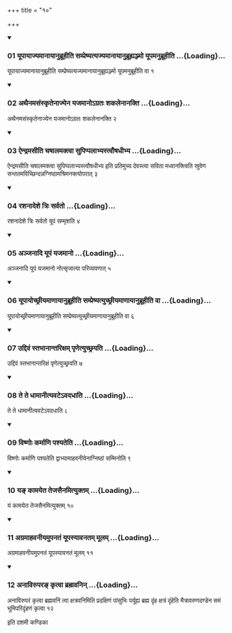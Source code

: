 +++
title = "१०"

+++

<div class="js_include" includetitle="true" newlevelforh1="3" unfilled="" url="/vedAH_yajuH/taittirIyam/sUtram/ApastambaH/shrautam/vishvAsa-prastutiH/07/10/01_yUpAyAjyamAnAyAnubrUhIti_sampreShyatyajyamAnAyAnubrUhyanjmo_yUpamanubrUhIti.md">
<details open><summary><h3>01 यूपायाज्यमानायानुब्रूहीति सम्प्रेष्यत्यज्यमानायानुब्रूह्यञ्ज्मो यूपमनुब्रूहीति ...{Loading}...</h3></summary>

यूपायाज्यमानायानुब्रूहीति सम्प्रेष्यत्यज्यमानायानुब्रूह्यञ्ज्मो यूपमनुब्रूहीति वा १
</details>
</div>


<div class="js_include" includetitle="true" newlevelforh1="3" unfilled="" url="/vedAH_yajuH/taittirIyam/sUtram/ApastambaH/shrautam/vishvAsa-prastutiH/07/10/02_athainamasaMskRtenAjyena_yajamAno-grataH_shakalenAnakti.md">
<details open><summary><h3>02 अथैनमसंस्कृतेनाज्येन यजमानोऽग्रतः शकलेनानक्ति ...{Loading}...</h3></summary>

अथैनमसंस्कृतेनाज्येन यजमानोऽग्रतः शकलेनानक्ति २
</details>
</div>


<div class="js_include" includetitle="true" newlevelforh1="3" unfilled="" url="/vedAH_yajuH/taittirIyam/sUtram/ApastambaH/shrautam/vishvAsa-prastutiH/07/10/03_aindramasIti_chaShAlamaktvA_supippalAbhyastvauShadhIbhya.md">
<details open><summary><h3>03 ऐन्द्रमसीति चषालमक्त्वा सुपिप्पलाभ्यस्त्वौषधीभ्य ...{Loading}...</h3></summary>

ऐन्द्रमसीति चषालमक्त्वा सुपिप्पलाभ्यस्त्वौषधीभ्य इति प्रतिमुच्य देवस्त्वा सविता मध्वानक्त्विति स्रुवेण सन्ततमविच्छिन्दन्नग्निष्ठामश्रिमनक्त्योपरात् ३
</details>
</div>


<div class="js_include" includetitle="true" newlevelforh1="3" unfilled="" url="/vedAH_yajuH/taittirIyam/sUtram/ApastambaH/shrautam/vishvAsa-prastutiH/07/10/04_rashanAdeshe_triH_sarvato.md">
<details open><summary><h3>04 रशनादेशे त्रिः सर्वतो ...{Loading}...</h3></summary>

रशनादेशे त्रिः सर्वतो यूपं सम्मृशति ४
</details>
</div>


<div class="js_include" includetitle="true" newlevelforh1="3" unfilled="" url="/vedAH_yajuH/taittirIyam/sUtram/ApastambaH/shrautam/vishvAsa-prastutiH/07/10/05_anjanAdi_yUpaM_yajamAno.md">
<details open><summary><h3>05 अञ्जनादि यूपं यजमानो ...{Loading}...</h3></summary>

अञ्जनादि यूपं यजमानो नोत्सृजात्या परिव्ययणात् ५
</details>
</div>


<div class="js_include" includetitle="true" newlevelforh1="3" unfilled="" url="/vedAH_yajuH/taittirIyam/sUtram/ApastambaH/shrautam/vishvAsa-prastutiH/07/10/06_yUpAyochChrIyamANAyAnubrUhIti_sampreShyatyuchChrIyamANAyAnubrUhIti_vA.md">
<details open><summary><h3>06 यूपायोच्छ्रीयमाणायानुब्रूहीति सम्प्रेष्यत्युच्छ्रीयमाणायानुब्रूहीति वा ...{Loading}...</h3></summary>

यूपायोच्छ्रीयमाणायानुब्रूहीति सम्प्रेष्यत्युच्छ्रीयमाणायानुब्रूहीति वा ६
</details>
</div>


<div class="js_include" includetitle="true" newlevelforh1="3" unfilled="" url="/vedAH_yajuH/taittirIyam/sUtram/ApastambaH/shrautam/vishvAsa-prastutiH/07/10/07_uddivaM_stabhAnAntarixam_pRNetyuchChrayati.md">
<details open><summary><h3>07 उद्दिवं स्तभानान्तरिक्षम् पृणेत्युच्छ्रयति ...{Loading}...</h3></summary>

उद्दिवं स्तभानान्तरिक्षं पृणेत्युच्छ्रयति ७
</details>
</div>


<div class="js_include" includetitle="true" newlevelforh1="3" unfilled="" url="/vedAH_yajuH/taittirIyam/sUtram/ApastambaH/shrautam/vishvAsa-prastutiH/07/10/08_te_te_dhAmAnItyavaTe-vadadhAti.md">
<details open><summary><h3>08 ते ते धामानीत्यवटेऽवदधाति ...{Loading}...</h3></summary>

ते ते धामानीत्यवटेऽवदधाति ८
</details>
</div>


<div class="js_include" includetitle="true" newlevelforh1="3" unfilled="" url="/vedAH_yajuH/taittirIyam/sUtram/ApastambaH/shrautam/vishvAsa-prastutiH/07/10/09_viShNoH_karmANi_pashyateti.md">
<details open><summary><h3>09 विष्णोः कर्माणि पश्यतेति ...{Loading}...</h3></summary>

विष्णोः कर्माणि पश्यतेति द्वाभ्यामाहवनीयेनाग्निष्ठां सम्मिनोति ९
</details>
</div>


<div class="js_include" includetitle="true" newlevelforh1="3" unfilled="" url="/vedAH_yajuH/taittirIyam/sUtram/ApastambaH/shrautam/vishvAsa-prastutiH/07/10/10_ya~N_kAmayeta_tejasainamityuktam.md">
<details open><summary><h3>10 यङ् कामयेत तेजसैनमित्युक्तम् ...{Loading}...</h3></summary>

यं कामयेत तेजसैनमित्युक्तम् १०
</details>
</div>


<div class="js_include" includetitle="true" newlevelforh1="3" unfilled="" url="/vedAH_yajuH/taittirIyam/sUtram/ApastambaH/shrautam/vishvAsa-prastutiH/07/10/11_agramAhavanIyamupanataM_yUpasyAvanatam_mUlam.md">
<details open><summary><h3>11 अग्रमाहवनीयमुपनतं यूपस्यावनतम् मूलम् ...{Loading}...</h3></summary>

अग्रमाहवनीयमुपनतं यूपस्यावनतं मूलम् ११
</details>
</div>


<div class="js_include" includetitle="true" newlevelforh1="3" unfilled="" url="/vedAH_yajuH/taittirIyam/sUtram/ApastambaH/shrautam/vishvAsa-prastutiH/07/10/12_anAvirupara~N_kRtvA_brahmavanin.md">
<details open><summary><h3>12 अनाविरुपरङ् कृत्वा ब्रह्मवनिन् ...{Loading}...</h3></summary>

अनाविरुपरं कृत्वा ब्रह्मवनिं त्वा क्षत्रवनिमिति प्रदक्षिणं पांसुभिः पर्यूह्य ब्रह्म दृंह क्षत्रं दृंहेति मैत्रावरुणदण्डेन समं भूमिपरिदृंहणं कृत्वा १२
</details>
</div>



  
इति दशमी कण्डिका 
